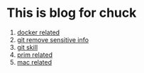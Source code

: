 # This is blog for chuck

1. [docker related][docker.md]
2. [git remove sensitive info][git_remove_sensitive_info.md]
3. [git skill][git.md]
4. [prim related][prime.md]
5. [mac related][mac.md]


[docker.md]: ./docker.md "docker"
[prime.md]: ./prime.md "prime number"
[git_remove_sensitive_info.md]: ./git_remove_sensitive_info.md "remove password in git branch"
[git.md]: ./git.md "git skill"
[mac.md]: ./mac.md "mac skill"
